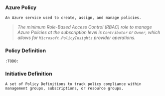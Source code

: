 ### Azure Policy
	An Azure service used to create, assign, and manage policies.
>*The minimum Role-Based Access Control (RBAC) role to manage Azure Policies at the subscription level is `Contributor` or `Owner`, which allows for `Microsoft.PolicyInsights` provider operations.*

### Policy Definition
	:TODO:

### Initiative Definition
	A set of Policy Definitions to track policy compliance within management groups, subscriptions, or resource groups.